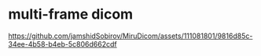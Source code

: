 # multi-frame dicom


https://github.com/jamshidSobirov/MiruDicom/assets/111081801/9816d85c-34ee-4b58-b4eb-5c806d662cdf

